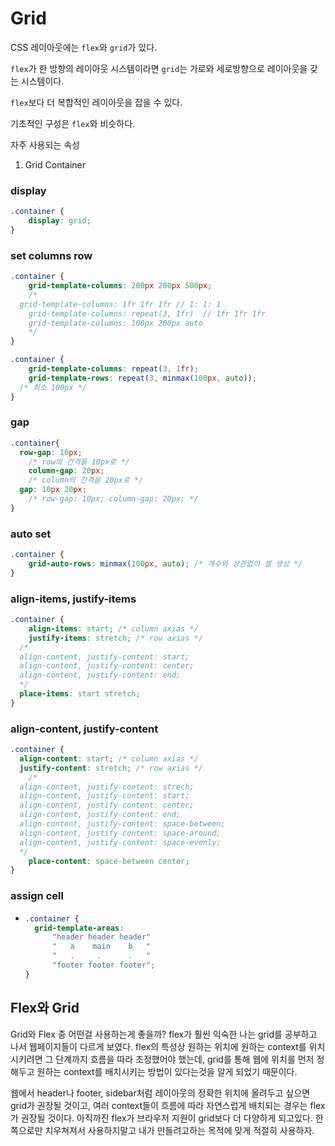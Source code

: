 # Grid

CSS 레이아웃에는 `flex`와 `grid`가 있다.

`flex`가 한 방향의 레이아웃 시스템이라면 `grid`는 가로와 세로방향으로 레이아웃을 갖는 시스템이다.

`flex`보다 더 복합적인 레이아웃을 잡을 수 있다.

기초적인 구성은 `flex`와 비슷하다.



자주 사용되는 속성

1. Grid Container

### display

```css
.container {
	display: grid;
}
```

### set columns row

```css
.container {
	grid-template-columns: 200px 200px 500px;
	/* 
  grid-template-columns: 1fr 1fr 1fr // 1: 1: 1
	grid-template-columns: repeat(3, 1fr)  // 1fr 1fr 1fr
	grid-template-columns: 100px 200px auto
	*/
}

.container {
	grid-template-columns: repeat(3, 1fr);
	grid-template-rows: repeat(3, minmax(100px, auto));
  /* 최소 100px */
}
```

### gap

```css
.container{
  row-gap: 10px;
	/* row의 간격을 10px로 */
	column-gap: 20px;
	/* column의 간격을 20px로 */
  gap: 10px 20px;
	/* row-gap: 10px; column-gap: 20px; */
}
```

### auto set

```css
.container {
	grid-auto-rows: minmax(100px, auto); /* 개수와 상관없이 셀 생성 */
}
```



### align-items, justify-items

```css
.container {
	align-items: start; /* column axias */
	justify-items: stretch; /* row axias */
  /*
  align-content, justify-content: start;
  align-content, justify-content: center;
  align-content, justify-content: end;
  */
  place-items: start stretch;
} 
```



### align-content, justify-content

```css
.container {
  align-content: start; /* column axias */
  justify-content: stretch; /* row axias */
	/*
  align-content, justify-content: strech;
  align-content, justify-content: start;
  align-content, justify-content: center;
  align-content, justify-content: end;
  align-content, justify-content: space-between;
  align-content, justify-content: space-around;
  align-content, justify-content: space-evenly;
  */
	place-content: space-between center;
}
```



### assign cell 

- ```css
  .container {
  	grid-template-areas:
  		"header header header"
  		"   a    main    b   "
  		"   .     .      .   "
  		"footer footer footer";
  }
  ```



## Flex와 Grid

Grid와 Flex 중 어떤걸 사용하는게 좋을까? flex가 훨씬 익숙한 나는 grid를 공부하고 나서 웹페이지들이 다르게 보였다. flex의 특성상 원하는 위치에 원하는 context를 위치시키려면 그 단계까지 흐름을 따라 조정했어야 했는데, grid를 통해 웹에 위치를 먼저 정해두고 원하는 context를 배치시키는 방법이 있다는것을 알게 되었기 때문이다.

웹에서 header나 footer, sidebar처럼 레이아웃의 정확한 위치에 올려두고 싶으면 grid가 권장될 것이고, 여러 context들이 흐름에 따라 자연스럽게 배치되는 경우는 flex가 권장될 것이다. 아직까진 flex가 브라우저 지원이 grid보다 더 다양하게 되고있다. 한쪽으로만 치우쳐져서 사용하지말고 내가 만들려고하는 목적에 맞게 적절히 사용하자.